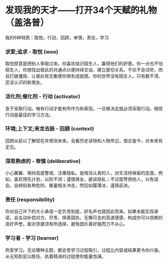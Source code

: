 # 发现我的天才——打开34个天赋的礼物（盖洛普）

我的6种特质：取悦，行动，回顾，审慎，责任，学习

### 求爱;追求 - 取悦 (woo)
取悦原意是把别人争取过来。你喜欢结识陌生人，赢得他们的好感。你一点也不怕陌生人，你想找出彼此的共通点以便持续交谈、建立密切关系。不仅不会词穷，而且打破僵局、让彼此有交集使你很有成就感。你的世界没有陌生人，只有数不清、还没认识的新朋友。

### 活化剂;催化剂 - 行动 (activator)
急于采取行动。唯有行动才能有所作为和表现。一旦做决定就必须采取行动。相信行动是最佳的学习方法。

### 环境;上下文;来龙去脉 - 回顾 (context)
回顾从前以了解现在并预测未来。会看历史读物和人物传记，借古鉴今，对未来有定见。

### 深思熟虑的 - 审慎 (deliberative)
小心翼翼、保持高度警戒、注重隐私。是相当认真的人，对生活持保留的态度。例如，喜欢预先计划，以防不测；谨慎择友，避谈隐私；不过度赞扬他人，以免误会。会辨别各种危险、衡量相关冲击，然后如履薄冰，谨慎前进。

### 责任 (responsibility)
你对自己许下的大小承诺一定负责到底，好名声也就因此而来。如果未能实现承诺，会主动补偿对方。尽责、择善固执、无懈可击的高道德感，构成你可以信赖的良好声誉。面对求援须有所选择，避免因乐善好施而力不从心。

### 学习者 - 学习 (learner)
热受学习。无论哪种主题，都会受学习过程吸引，过程比内容或结果更令你兴奋。从无知到足以胜任、执着精进的过程使你能量饱满。


